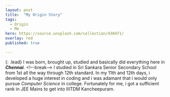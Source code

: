 ```yaml
---
layout: post
title:  "My Origin Story"
tags:
  - Origin
  - Me
hero: https://source.unsplash.com/collection/430471/
overlay: red
published: true

---
```

{: .lead}
I was born, brought up, studied and basically did everything here in <b><i>Chennai</i></b>.
<!–-break-–>
I studied in Sri Sankara Senior Secondary School from 1st all the way through 12th standard. In my 11th and 12th days, i developed a huge interest in coding and i was adamant that i would only pursue <i>Computer Science</i> in college. Fortunately for me, i got a sufficient rank in JEE Mains to get into IIITDM Kancheepuram.

